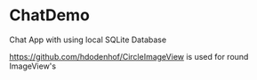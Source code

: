 # ChatDemo
Chat App with using local SQLite Database

https://github.com/hdodenhof/CircleImageView is used for round ImageView's



